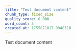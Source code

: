 ```yaml
---
title: "Test document content"
chunk_type: fixed_size
quality_score: 0.000
word_count: 3
created_at: 1755871817.0048318
---
```


Test document content